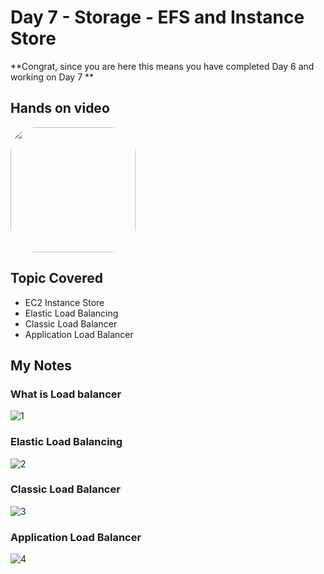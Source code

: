 # Day 7 - Storage - EFS and Instance Store

**Congrat, since you are here this means you have completed Day 6 and working on Day 7 **

## Hands on video
<a href="https://youtu.be/vRkf3_TfR4w">
<img src="https://i3.ytimg.com/vi/vRkf3_TfR4w/hqdefault.jpg" align="center" width="200" style="border-radius:40px" />
</a>

## Topic Covered
  - EC2 Instance Store
  - Elastic Load Balancing
  - Classic Load Balancer
  - Application Load Balancer

## My Notes

  ### What is Load balancer
  ![1](https://user-images.githubusercontent.com/41295276/120160383-d219b780-c213-11eb-9203-c91b79a84a0e.jpeg)

  ### Elastic Load Balancing
  ![2](https://user-images.githubusercontent.com/41295276/120160418-db0a8900-c213-11eb-8170-ee59fb512001.jpeg)
  
  ### Classic Load Balancer
  ![3](https://user-images.githubusercontent.com/41295276/120160409-d9d95c00-c213-11eb-8a1b-0ad79d479534.jpeg)
  
  ###  Application Load Balancer
  ![4](https://user-images.githubusercontent.com/41295276/120160401-d7770200-c213-11eb-86d9-f86644aec27b.jpeg)



